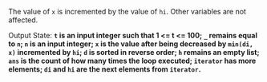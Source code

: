The value of `x` is incremented by the value of `hi`. Other variables are not affected.

Output State: **`t` is an input integer such that 1 <= t <= 100; `_` remains equal to `n`; `n` is an input integer; `x` is the value after being decreased by `min(di, x)` incremented by `hi`; `d` is sorted in reverse order; `h` remains an empty list; `ans` is the count of how many times the loop executed; `iterator` has more elements; `di` and `hi` are the next elements from `iterator`.**